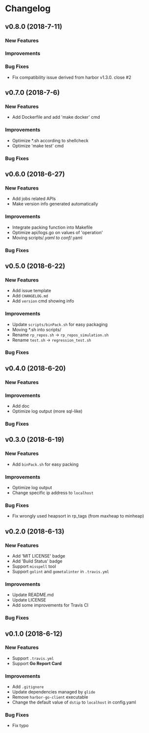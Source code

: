 # Changelog

## v0.8.0 (2018-7-11)

### New Features

### Improvements

### Bug Fixes

* Fix compatibility issue derived from harbor v1.3.0. close #2

## v0.7.0 (2018-7-6)

### New Features

* Add Dockerfile and add 'make docker' cmd

### Improvements

* Optimize *.sh according to shellcheck
* Optimize 'make test' cmd

### Bug Fixes


## v0.6.0 (2018-6-27)

### New Features

* Add jobs related APIs
* Make version info generated automatically

### Improvements

* Integrate packing function into Makefile
* Optimize api/logs.go on values of 'operation'
* Moving scripts/*.yaml to conf/*.yaml

### Bug Fixes


## v0.5.0 (2018-6-22)

### New Features

* Add issue template
* Add `CHANGELOG.md`
* Add `version` cmd showing info

### Improvements

* Update `scripts/binPack.sh` for easy packaging
* Moving *.sh into scripts/
* Rename `rp_repos.sh` -> `rp_repos_simulation.sh`
* Rename `test.sh` -> `regression_test.sh`

### Bug Fixes


## v0.4.0 (2018-6-20)

### New Features

### Improvements

* Add doc
* Optimize log output (more sql-like)

### Bug Fixes


## v0.3.0 (2018-6-19)

### New Features

* Add `binPack.sh` for easy packing

### Improvements

* Optimize log output
* Change specific ip address to `localhost`

### Bug Fixes

* Fix wrongly used heapsort in rp_tags (from maxheap to minheap)


## v0.2.0 (2018-6-13)

### New Features

* Add 'MIT LICENSE' badge
* Add 'Build Status' badge
* Support `misspell` tool
* Support `golint` and `gometalinter` in `.travis.yml`

### Improvements

* Update README.md
* Update LICENSE
* Add some improvements for Travis CI

### Bug Fixes


## v0.1.0 (2018-6-12)

### New Features

* Support `.travis.yml`
* Support **Go Report Card**

### Improvements

* Add `.gitignore`
* Update dependencies managed by `glide`
* Remove `harbor-go-client` executable
* Change the default value of `dstip` to `localhost` in config.yaml

### Bug Fixes

* Fix typo
